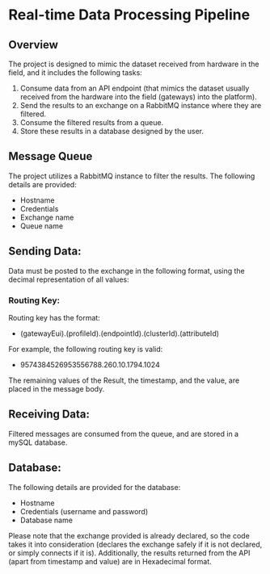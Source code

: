 # Real-time Data Processing Pipeline
## Overview
The project is designed to mimic the dataset received from hardware in the field, and it includes the following tasks:

1. Consume data from an API endpoint (that mimics the dataset usually received from the hardware into the field (gateways) into the platform).
2. Send the results to an exchange on a RabbitMQ instance where they are filtered.
3. Consume the filtered results from a queue.
4. Store these results in a database designed by the user.


## Message Queue
The project utilizes a RabbitMQ instance to filter the results. The following details are provided:

- Hostname
- Credentials
- Exchange name
- Queue name


## Sending Data:
Data must be posted to the exchange in the following format, using the decimal representation of all values:

### Routing Key:
Routing key has the format: 
- (gatewayEui).(profileId).(endpointId).(clusterId).(attributeId)
  
For example, the following routing key is valid:
- 9574384526953556788.260.10.1794.1024

The remaining values of the Result, the timestamp, and the value, are placed in the message body.

## Receiving Data:
Filtered messages are consumed from the queue, and are stored in a mySQL database.

## Database:
The following details are provided for the database:

- Hostname
- Credentials (username and password)
- Database name
  
Please note that the exchange provided is already declared, so the code takes it into consideration (declares the exchange safely if it is not declared, or simply connects if it is). Additionally, the results returned from the API (apart from timestamp and value) are in Hexadecimal format.

